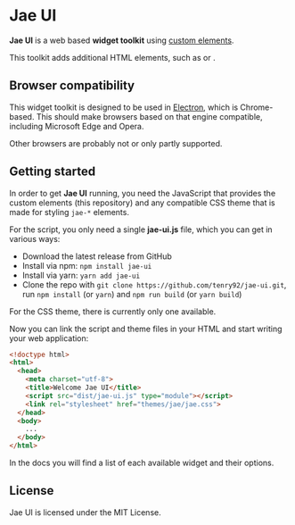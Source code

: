 # Jae UI

**Jae UI** is a web based **widget toolkit** using
[custom elements](https://developer.mozilla.org/en-US/docs/Web/Web_Components/Using_custom_elements).

This toolkit adds additional HTML elements, such as <jae-dropdown> or <jae-group-box>.

## Browser compatibility

This widget toolkit is designed to be used in [Electron](https://www.electronjs.org/),
which is Chrome-based. This should make browsers based on that engine compatible,
including Microsoft Edge and Opera.

Other browsers are probably not or only partly supported.

## Getting started

In order to get **Jae UI** running, you need the JavaScript that provides the
custom elements (this repository) and any compatible CSS theme that is made for
styling `jae-*` elements.

For the script, you only need a single **jae-ui.js** file, which you can get in
various ways:

- Download the latest release from GitHub
- Install via npm: `npm install jae-ui`
- Install via yarn: `yarn add jae-ui`
- Clone the repo with `git clone https://github.com/tenry92/jae-ui.git`,
  run `npm install` (or `yarn`) and `npm run build` (or `yarn build`)

For the CSS theme, there is currently only one available.

Now you can link the script and theme files in your HTML and start writing your
web application:

```html
<!doctype html>
<html>
  <head>
    <meta charset="utf-8">
    <title>Welcome Jae UI</title>
    <script src="dist/jae-ui.js" type="module"></script>
    <link rel="stylesheet" href="themes/jae/jae.css">
  </head>
  <body>
    ...
  </body>
</html>
```

In the docs you will find a list of each available widget and their options.

## License

Jae UI is licensed under the MIT License.
